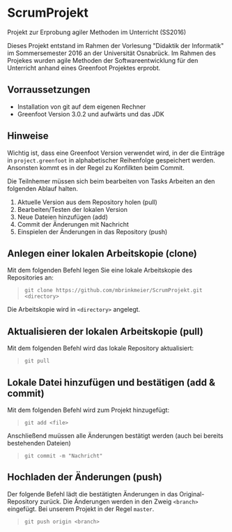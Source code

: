 # ScrumProjekt
Projekt zur Erprobung agiler Methoden im Unterricht (SS2016)

Dieses Projekt entstand im Rahmen der Vorlesung "Didaktik der Informatik"
im Sommersemester 2016 an der Universität Osnabrück. Im Rahmen des Projekes
wurden agile Methoden der Softwareentwicklung für den Unterricht anhand
eines Greenfoot Projektes erprobt.

## Vorraussetzungen

- Installation von git auf dem eigenen Rechner
- Greenfoot Version 3.0.2 und aufwärts und das JDK

## Hinweise

Wichtig ist, dass eine Greenfoot Version verwendet wird, in der die Einträge in ```project.greenfoot```
in alphabetischer Reihenfolge gespeichert werden. Ansonsten kommt es in der Regel zu Konfilkten beim
Commit.

Die Teilnhemer müssen sich beim bearbeiten von Tasks Arbeiten an den folgenden Ablauf halten.

1. Aktuelle Version aus dem Repository holen (pull)
2. Bearbeiten/Testen der lokalen Version
3. Neue Dateien hinzufügen (add)
4. Commit der Änderungen mit Nachricht
5. Einspielen der Änderungen in das Repository (push)

## Anlegen einer lokalen Arbeitskopie (clone)

Mit dem folgenden Befehl legen Sie eine lokale Arbeitskopie des Repositories an:

> ```git clone https://github.com/mbrinkmeier/ScrumProjekt.git <directory>```

Die Arbeitskopie wird in ```<directory>``` angelegt.

## Aktualisieren der lokalen Arbeitskopie (pull)

Mit dem folgenden Befehl wird das lokale Repository aktualisiert:

> ```git pull```

## Lokale Datei hinzufügen und bestätigen (add & commit)

Mit dem folgenden Befehl wird <file> zum Projekt hinzugefügt:
> ```git add <file>```

Anschließend muüssen alle Änderungen bestätigt werden (auch bei bereits bestehenden Dateien)
> ```git commit -m "Nachricht"```

## Hochladen der Änderungen (push)

Der folgende Befehl lädt die bestätigten Änderungen in das Original-Repository zurück.
Die Änderungen werden in den Zweig ```<branch>``` eingefügt. Bei unserem Projekt in der
Regel ```master```.

> ```git push origin <branch>```
